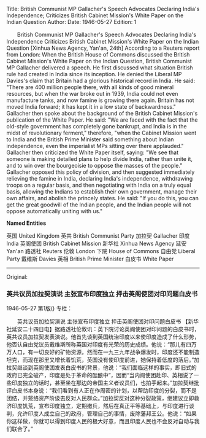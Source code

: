 Title: British Communist MP Gallacher's Speech Advocates Declaring India's Independence; Criticizes British Cabinet Mission's White Paper on the Indian Question
Author: 
Date: 1946-05-27
Edition: 1

　　British Communist MP Gallacher's Speech
    Advocates Declaring India's Independence
    Criticizes British Cabinet Mission's White Paper on the Indian Question
    [Xinhua News Agency, Yan'an, 24th] According to a Reuters report from London: When the British House of Commons discussed the British Cabinet Mission's White Paper on the Indian Question, British Communist MP Gallacher delivered a speech. He first discussed what situation British rule had created in India since its inception. He denied the Liberal MP Davies's claim that Britain had a glorious historical record in India. He said: "There are 400 million people there, with all kinds of good mineral resources, but when the war broke out in 1939, India could not even manufacture tanks, and now famine is growing there again. Britain has not moved India forward; it has kept it in a low state of backwardness." Gallacher then spoke about the background of the British Cabinet Mission's publication of the White Paper. He said: "We are faced with the fact that the old-style government has completely gone bankrupt, and India is in the midst of revolutionary ferment," therefore, "when the Cabinet Mission went to India and the British Prime Minister said something about Indian independence, even the imperialist MPs sitting over there applauded." Gallacher then criticized the White Paper itself, saying: "We see that someone is making detailed plans to help divide India, rather than unite it, and to win over the bourgeoisie to oppose the masses of the people." Gallacher opposed this policy of division, and then suggested immediately relieving the famine in India, declaring India's independence, withdrawing troops on a regular basis, and then negotiating with India on a truly equal basis, allowing the Indians to establish their own government, manage their own affairs, and abolish the princely states. He said: "If you do this, you can get the great goodwill of the Indian people, and the Indian people will not oppose automatically uniting with us."



**Named Entities**


英国  United Kingdom
英共  British Communist Party
加拉契  Gallacher
印度  India
英阁使团  British Cabinet Mission
新华社  Xinhua News Agency
延安  Yan'an
路透社  Reuters
伦敦  London
下院  House of Commons
自由党  Liberal Party
戴维斯  Davies
英相  British Prime Minister
白皮书  White Paper



<hr /> 

Original: 


### 英共议员加拉契演说  主张宣布印度独立  抨击英阁使团对印问题白皮书

1946-05-27
第1版()
专栏：

　　英共议员加拉契演说
    主张宣布印度独立
    抨击英阁使团对印问题白皮书
    【新华社延安二十四日电】据路透社伦敦讯：英下院讨论英阁使团对印问题的白皮书时，英共议员加拉契发表演说。他首先谈到英国统治印度以来使印度造成了什么形势，他否认自由党议员戴维斯所称英国对印度有光荣的历史成绩。他说：“那儿有四万万人口，有一切良好的矿物资源，然而在一九三九年战争爆发时，印度还不能制造坦克，而现在那里又增长着饥荒，英国没有使印度前进，她保持着低度的落后。”加拉契继谈到英阁使团发表白皮书的背景，他说：“我们面临这样的事实，即旧式的政府已完全破产，印度是处于革命的酝酿中”，因而“当内阁使团赴印、英相说了一些印度独立的话时，甚至坐在那边的帝国主义者议员们，也拍手起来。”加拉契继批评白皮书本身说：“我们看到有人正在作周密的计划，以帮助印度的分裂，而不是团结，并笼络资产阶级去反对人民群众。”加拉契反对这种分裂政策，继建议立即救济印度饥荒，宣布印度独立，定期撤兵，然后在真正平等基础上，与印度进行谈判，允许印度人成立自己的政府，管理自己的事情，废除藩邦王公。他说：“如果你这样做，你就可以得到印度人民的极大好意，而且印度人民也不会反对自动与我们联合了。”
